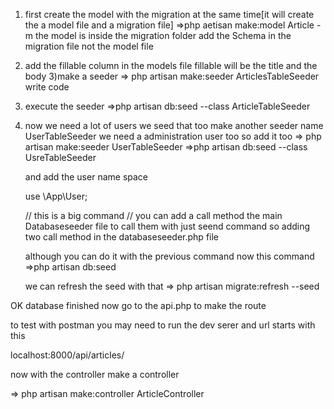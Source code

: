 1) first create the model with the migration at the same time[it will create the a model file and  a migration file]
    =>php aetisan make:model Article -m
    the model is inside the migration folder
    add the Schema in the migration file
    not the model file

    
2) add the fillable column in the models file
    fillable will be the title and the body
3)make a seeder
    => php artisan make:seeder ArticlesTableSeeder
    write code
4) execute the seeder
    =>php artisan db:seed --class ArticleTableSeeder

5) now we need a lot of users we seed that too
    make another seeder name UserTableSeeder
    we need a administration user too so add it too
    => php artisan make:seeder UserTableSeeder
    =>php artisan db:seed --class UsreTableSeeder



    and add the user name space

    use \App\User; 

    // this is a big command 
    // you can add a call method the main Databaseseeder file to call them with just seend command
    so adding two call method in the databaseseeder.php file

    although you can do it with the previous command
    now this command
    =>php artisan db:seed

    we can refresh the seed with that
    => php artisan migrate:refresh --seed

OK database finished now go to the api.php
to make the route

to test with postman you may need to run the dev serer
and 
url starts with this

localhost:8000/api/articles/


now with the controller 
make a controller

=> php artisan make:controller ArticleController